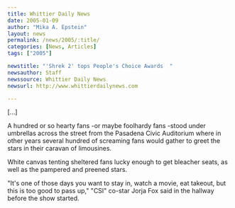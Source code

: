 ```yaml
---
title: Whittier Daily News
date: 2005-01-09
author: "Mika A. Epstein"
layout: news
permalink: /news/2005/:title/
categories: [News, Articles]
tags: ["2005"]

newstitle: "'Shrek 2' tops People's Choice Awards  "
newsauthor: Staff  
newssource: Whittier Daily News  
newsurl: http://www.whittierdailynews.com  

---
```

[...]

A hundred or so hearty fans -or maybe foolhardy fans -stood under umbrellas across the street from the Pasadena Civic Auditorium where in other years several hundred of screaming fans would gather to greet the stars in their caravan of limousines.

White canvas tenting sheltered fans lucky enough to get bleacher seats, as well as the pampered and preened stars.

"It's one of those days you want to stay in, watch a movie, eat takeout, but this is too good to pass up," "CSI" co-star Jorja Fox said in the hallway before the show started.

